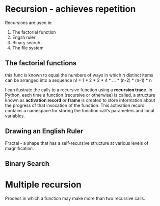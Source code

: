 # Recursion - achieves repetition
Recursions are used in:
1. The factorial function
2. Engsh ruler
3. Binary search
4. The file system



## The factorial functions
this func is known to equal the numbers of ways in which *n* distinct items can be arranged into a sequence
n! = 1 * 2 * 2 * 4 * ... * (n-2) * (n-1) * n

I can ilustrate the calls to a recursive function using a **recursion trace**.
In Python, each time a function (recursive or otherwise) is called, a structure known as **activation record** or **frame** is created to store information about the progress of that invocation of the function.
This activation record contains a namespace for storing the function call's parameters and local variables.



## Drawing an English Ruler
Fractal - a shape that has a self-recursive structure at various levels of magnification.

## Binary Search


# Multiple recursion
Process in which a function may make more than two recursive calls.